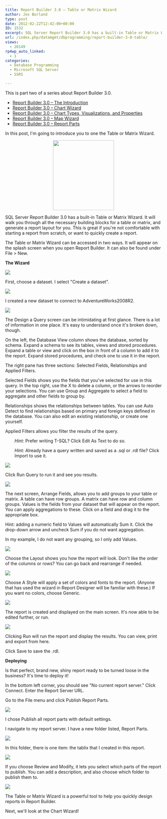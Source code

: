 ```yaml
---
title: Report Builder 3.0 – Table or Matrix Wizard
author: Jes Borland
type: post
date: 2012-02-22T12:42:00+00:00
ID: 1532
excerpt: SQL Server Report Builder 3.0 has a built-in Table or Matrix Wizard. It will walk you through all the necessary building blocks for a table or matrix, and generate a report layout for you.
url: /index.php/datamgmt/dbprogramming/report-builder-3-0-table/
views:
  - 20149
rp4wp_auto_linked:
  - 1
categories:
  - Database Programming
  - Microsoft SQL Server
  - SSRS

---
```

This is part two of a series about Report Builder 3.0.

  * <a title="Report Builder 3.0 – The Introduction" href="/index.php/datamgmt/dbprogramming/report-builder-3-0-the/" target="_blank">Report Builder 3.0 – The Introduction</a>
  * <a title="Report Builder 3.0 – Chart Wizard" href="/index.php/datamgmt/dbprogramming/report-builder-3-0-chart/" target="_blank">Report Builder 3.0 – Chart Wizard</a>
  * <a title="Report Builder 3.0 – Chart Types, Visualizations, and Properties" href="/index.php/datamgmt/dbprogramming/report-builder-3-0-chart-1/" target="_blank">Report Builder 3.0 – Chart Types, Visualizations, and Properties</a>
  * <a title="Report Builder 3.0 – Map Wizard" href="/index.php/datamgmt/dbprogramming/report-builder-3-0-map/" target="_blank">Report Builder 3.0 – Map Wizard</a>
  * <a title="Report Builder 3.0 – Report Parts" href="/index.php/datamgmt/dbprogramming/mssqlserver/report-builder-3-0-report/" target="_blank">Report Builder 3.0 – Report Parts</a>

In this post, I'm going to introduce you to one the Table or Matrix Wizard.

<p style="text-align: center">
  <img style="vertical-align: middle" src="https://lessthandot.z19.web.core.windows.net/wp-content/uploads/users/grrlgeek/Wizard.jpg?mtime=1329921629" alt="" width="196" height="225" />
</p>

SQL Server Report Builder 3.0 has a built-in Table or Matrix Wizard. It will walk you through all the necessary building blocks for a table or matrix, and generate a report layout for you. This is great if you're not comfortable with starting a report from scratch, or want to quickly create a report.

The Table or Matrix Wizard can be accessed in two ways. It will appear on the splash screen when you open Report Builder. It can also be found under File > New.

**The Wizard** 

![][1]

First, choose a dataset. I select "Create a dataset".

![][2]

I created a new dataset to connect to AdventureWorks2008R2.

![][3]

The Design a Query screen can be intimidating at first glance. There is a lot of information in one place. It's easy to understand once it's broken down, though.

On the left, the Database View column shows the database, sorted by schema. Expand a schema to see its tables, views and stored procedures. Expand a table or view and click on the box in front of a column to add it to the report. Expand stored procedures, and check one to use it in the report.

The right pane has three sections: Selected Fields, Relationships and Applied Filters.

Selected Fields shows you the fields that you've selected for use in this query. In the top right, use the X to delete a column, or the arrows to reorder your selections. You can use Group and Aggregate to select a field to aggregate and other fields to group by.

Relationships shows the relationships between tables. You can use Auto Detect to find relationships based on primary and foreign keys defined in the database. You can also edit an existing relationship, or create one yourself.

Applied Filters allows you filter the results of the query.

<p style="padding-left: 30px">
  <em>Hint:</em> Prefer writing T-SQL? Click Edit As Text to do so.
</p>

<p style="padding-left: 30px">
  <em>Hint:</em> Already have a query written and saved as a .sql or .rdl file? Click Import to use it.
</p>

![][4]

Click Run Query to run it and see you results.

![][5]

The next screen, Arrange Fields, allows you to add groups to your table or matrix. A table can have row groups. A matrix can have row and column groups. Values is the fields from your dataset that will appear on the report. You can apply aggregations to these. Click on a field and drag it to the appropriate box.

Hint: adding a numeric field to Values will automatically Sum it. Click the drop-down arrow and uncheck Sum if you do not want aggregation.

In my example, I do not want any grouping, so I only add Values.

![][6]

Choose the Layout shows you how the report will look. Don't like the order of the columns or rows? You can go back and rearrange if needed.

![][7]

Choose A Style will apply a set of colors and fonts to the report. (Anyone that has used the wizard in Report Designer will be familiar with these.) If you want no colors, choose Generic.

![][8]

The report is created and displayed on the main screen. It's now able to be edited further, or run.

![][9]

Clicking Run will run the report and display the results. You can view, print and export from here.

Click Save to save the .rdl.

**Deploying** 

Is that perfect, brand new, shiny report ready to be turned loose in the business? It's time to deploy it!

In the bottom left corner, you should see "No current report server." Click Connect. Enter the Report Server URL.

Go to the File menu and click Publish Report Parts.

![][10]

I chose Publish all report parts with default settings.

I navigate to my report server. I have a new folder listed, Report Parts.

![][11]

In this folder, there is one item: the tablix that I created in this report.

![][12]

If you choose Review and Modify, it lets you select which parts of the report to publish. You can add a description, and also choose which folder to publish them to.

![][13]

The Table or Matrix Wizard is a powerful tool to help you quickly design reports in Report Builder.

Next, we'll look at the Chart Wizard!

 [1]: https://lessthandot.z19.web.core.windows.net/wp-content/uploads/users/grrlgeek/RB3TableWiz1.JPG?mtime=1329271885
 [2]: https://lessthandot.z19.web.core.windows.net/wp-content/uploads/users/grrlgeek/RB3TableWiz2.JPG?mtime=1329271885
 [3]: https://lessthandot.z19.web.core.windows.net/wp-content/uploads/users/grrlgeek/RB3TableWiz3.JPG?mtime=1329272175
 [4]: https://lessthandot.z19.web.core.windows.net/wp-content/uploads/users/grrlgeek/RB3TableWiz4.JPG?mtime=1329272176
 [5]: https://lessthandot.z19.web.core.windows.net/wp-content/uploads/users/grrlgeek/RB3TableWiz5.JPG?mtime=1329271887
 [6]: https://lessthandot.z19.web.core.windows.net/wp-content/uploads/users/grrlgeek/RB3TableWiz6.JPG?mtime=1329272354
 [7]: https://lessthandot.z19.web.core.windows.net/wp-content/uploads/users/grrlgeek/RB3TableWizStyle.jpg?mtime=1329272675
 [8]: https://lessthandot.z19.web.core.windows.net/wp-content/uploads/users/grrlgeek/RB3TableWiz7.JPG?mtime=1329271960
 [9]: https://lessthandot.z19.web.core.windows.net/wp-content/uploads/users/grrlgeek/RB3TableWiz8.JPG?mtime=1329271961
 [10]: https://lessthandot.z19.web.core.windows.net/wp-content/uploads/users/grrlgeek/RB3TableWiz9.JPG?mtime=1329273169
 [11]: https://lessthandot.z19.web.core.windows.net/wp-content/uploads/users/grrlgeek/RB3TableWiz10.JPG?mtime=1329271962
 [12]: https://lessthandot.z19.web.core.windows.net/wp-content/uploads/users/grrlgeek/RB3TableWiz11.JPG?mtime=1329271962
 [13]: https://lessthandot.z19.web.core.windows.net/wp-content/uploads/users/grrlgeek/RB3TableWiz12.JPG?mtime=1329271962